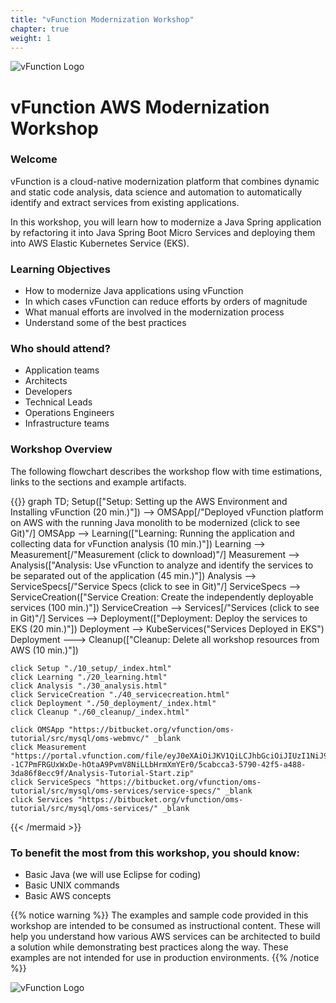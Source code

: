 ```yaml
---
title: "vFunction Modernization Workshop"
chapter: true
weight: 1
---
```


![vFunction Logo](/images/vFunction.png)

# vFunction AWS Modernization Workshop

### Welcome

vFunction is a cloud-native modernization platform that combines dynamic and static code analysis,
data science and automation to automatically identify and extract services from existing applications.

In this workshop, you will learn how to modernize a Java Spring application by refactoring it into Java Spring Boot Micro Services and deploying them into AWS Elastic Kubernetes Service (EKS).

### Learning Objectives

- How to modernize Java applications using vFunction
- In which cases vFunction can reduce efforts by orders of magnitude
- What manual efforts are involved in the modernization process
- Understand some of the best practices

### Who should attend?

* Application teams
* Architects
* Developers
* Technical Leads
* Operations Engineers
* Infrastructure teams

### Workshop Overview

The following flowchart describes the workshop flow with time estimations, links to the sections and example artifacts.

{{<mermaid align="center">}}
graph TD;
    Setup(["Setup: Setting up the AWS Environment and Installing vFunction (20 min.)"]) --> OMSApp[/"Deployed vFunction platform on AWS with the running Java monolith to be modernized (click to see Git)"/]
    OMSApp --> Learning(["Learning: Running the application and collecting data for vFunction analysis (10 min.)"])
    Learning --> Measurement[/"Measurement (click to download)"/]
    Measurement --> Analysis(["Analysis: Use vFunction to analyze and identify the services to be separated out of the application (45 min.)"])
    Analysis --> ServiceSpecs[/"Service Specs (click to see in Git)"/]
    ServiceSpecs --> ServiceCreation(["Service Creation: Create the independently deployable services (100 min.)"])
    ServiceCreation --> Services[/"Services (click to see in Git)"/]
    Services --> Deployment(["Deployment: Deploy the services to EKS (20 min.)"])
    Deployment --> KubeServices("Services Deployed in EKS")
    Deployment ---> Cleanup(["Cleanup: Delete all workshop resources from AWS (10 min.)"])

    click Setup "./10_setup/_index.html"
    click Learning "./20_learning.html"
    click Analysis "./30_analysis.html"
    click ServiceCreation "./40_servicecreation.html"
    click Deployment "./50_deployment/_index.html"
    click Cleanup "./60_cleanup/_index.html"

    click OMSApp "https://bitbucket.org/vfunction/oms-tutorial/src/mysql/oms-webmvc/" _blank
    click Measurement "https://portal.vfunction.com/file/eyJ0eXAiOiJKV1QiLCJhbGciOiJIUzI1NiJ9.eyJ1dWlkIjoiNWNhYmNjYTMtNTc5MC00MmY1LWE0ODgtM2RhODZmOGVjYzlmIn0.C--1C7PmFRGUxWxDe-hOtaA9PvmV8NiLLbHrmXmYEr0/5cabcca3-5790-42f5-a488-3da86f8ecc9f/Analysis-Tutorial-Start.zip"
    click ServiceSpecs "https://bitbucket.org/vfunction/oms-tutorial/src/mysql/oms-services/service-specs/" _blank
    click Services "https://bitbucket.org/vfunction/oms-tutorial/src/mysql/oms-services/" _blank
{{< /mermaid >}}

### To benefit the most from this workshop, you should know:

- Basic Java (we will use Eclipse for coding)
- Basic UNIX commands
- Basic AWS concepts



{{% notice warning %}}
The examples and sample code provided in this workshop are intended to be consumed as instructional content. These will help you understand how various AWS services can be architected to build a solution while demonstrating best practices along the way. These examples are not intended for use in production environments.
{{% /notice %}}

![vFunction Logo](/images/vFunction.png)